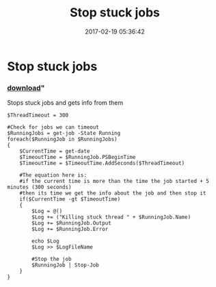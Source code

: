 ﻿---
pid:            6741
parent:         0
children:       
poster:         Autom8
title:          Stop stuck jobs
date:           2017-02-19 05:36:42
format:         posh
---

# Stop stuck jobs

### [download](6741.ps1)"

Stops stuck jobs and gets info from them

```posh
$ThreadTimeout = 300

#Check for jobs we can timeout
$RunningJobs = get-job -State Running
foreach($RunningJob in $RunningJobs)
{
    $CurrentTime = get-date
    $TimeoutTime = $RunningJob.PSBeginTime
    $TimeoutTime = $TimeoutTime.AddSeconds($ThreadTimeout)

    #The equation here is:
    #if the current time is more than the time the job started + 5 minutes (300 seconds)
    #then its time we get the info about the job and then stop it
    if($CurrentTime -gt $TimeoutTime)
    {
        $Log = @()
        $Log += ("Killing stuck thread " + $RunningJob.Name)
        $Log += $RunningJob.Output
        $Log += $RunningJob.Error

        echo $Log
        $Log >> $LogFileName

        #Stop the job
        $RunningJob | Stop-Job
    }                
}
```

